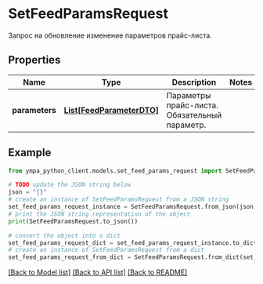 # SetFeedParamsRequest

Запрос на обновление изменение параметров прайс-листа.

## Properties

Name | Type | Description | Notes
------------ | ------------- | ------------- | -------------
**parameters** | [**List[FeedParameterDTO]**](FeedParameterDTO.md) | Параметры прайс-листа.  Обязательный параметр.  | 

## Example

```python
from ympa_python_client.models.set_feed_params_request import SetFeedParamsRequest

# TODO update the JSON string below
json = "{}"
# create an instance of SetFeedParamsRequest from a JSON string
set_feed_params_request_instance = SetFeedParamsRequest.from_json(json)
# print the JSON string representation of the object
print(SetFeedParamsRequest.to_json())

# convert the object into a dict
set_feed_params_request_dict = set_feed_params_request_instance.to_dict()
# create an instance of SetFeedParamsRequest from a dict
set_feed_params_request_from_dict = SetFeedParamsRequest.from_dict(set_feed_params_request_dict)
```
[[Back to Model list]](../README.md#documentation-for-models) [[Back to API list]](../README.md#documentation-for-api-endpoints) [[Back to README]](../README.md)


